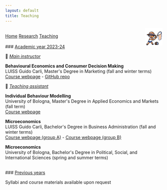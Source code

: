 ```yaml
---
layout: default
title: Teaching
---
```


<head>
<script src="https://kit.fontawesome.com/a929e86cfd.js" crossorigin="anonymous"></script>
</head>

<p><img align="right" src="/assets/img/Spr_GS_Bug_Catcher.png"></p>
<br>
<div class="topnav">
  <a href="./">Home</a>
  <a href="./research">Research</a>
  <a class="active" href="./teaching">Teaching</a>
</div>

<!-- [Home](./) -->

<br>
### <u>Academic year 2023-24</u>

📝 <u><i>Main instructor</i></u>    

**Behavioural Economics and Consumer Decision Making**  
LUISS Guido Carli, Master's Degree in Marketing (fall and winter terms)  
[<i class="fa fa-external-link fa-sm" aria-hidden="true"></i> Course webpage](https://learn.luiss.it/course/view.php?id=20421) - [<i class="fa fa-folder-o" aria-hidden="true"></i> GitHub repo](https://github.com/ncampigotto/BECDM_LUISS_2023)  

📝 <u><i>Teaching assistant</i></u>

**Individual Behaviour Modelling**    
University of Bologna, Master's Degree in Applied Economics and Markets (fall term)   
[<i class="fa fa-external-link fa-sm" aria-hidden="true"></i> Course webpage](https://virtuale.unibo.it/course/view.php?id=48185)

**Microeconomics**  
LUISS Guido Carli, Bachelor's Degree in Business Administration (fall and winter terms)  
[<i class="fa fa-external-link fa-sm" aria-hidden="true"></i> Course webpage (group A)](https://learn.luiss.it/course/view.php?id=21551) - [<i class="fa fa-external-link fa-sm" aria-hidden="true"></i> Course webpage (group B)](https://learn.luiss.it/course/view.php?id=21552)

**Microeconomics**  
University of Bologna, Bachelor's Degree in Political, Social, and International Sciences (spring and summer terms)    
<!-- [<i class="fa fa-external-link fa-sm" aria-hidden="true"></i> Course webpage](https://learn.luiss.it/course/view.php?id=20421) -->

<br>
### <u>Previous years</u>

Syllabi and course materials available upon request